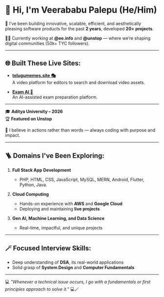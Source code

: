 # 👋 Hi, I'm Veerababu Palepu (He/Him)

🚀 I’ve been building innovative, scalable, efficient, and aesthetically pleasing software products for the past **2 years**, developed **20+ projects**.

👨‍💻 Currently working at **@ee.info** and **@unstop** — where we’re shaping digital communities (50k+ TYC followers).

---

## 🌐 Built These Live Sites:

- **[telugumemes.site 🎭](https://www.telugumemes.site/)**  
  A video platform for editors to search and download video assets.

- **[Exam AI 🧠](https://examai-hhf5nnwzrxjrib9j3x2ln3.streamlit.app)**  
  An AI-assisted exam preparation platform.

---

🎓 **Aditya University – 2026**  
🏆 **Featured on Unstop**

🧠 I believe in actions rather than words — always coding with purpose and impact.

---

## 🪜 Domains I've Been Exploring:

1. **Full Stack App Development**  
   - PHP, HTML, CSS, JavaScript, MySQL, MERN, Android, Flutter, Python, Java.

2. **Cloud Computing**  
   - Hands-on experience with **AWS** and **Google Cloud**  
   - Deploying and maintaining **live projects**

3. **Gen AI, Machine Learning, and Data Science**  
   - Real-time, impactful, and unique projects

---

## 🪄 Focused Interview Skills:

- Deep understanding of **DSA**, its real-world applications  
- Solid grasp of **System Design** and **Computer Fundamentals**

---

💻 _"Whenever a technical issue occurs, I go with a fundamentals or first principles approach to solve it."_ 💻🪄
